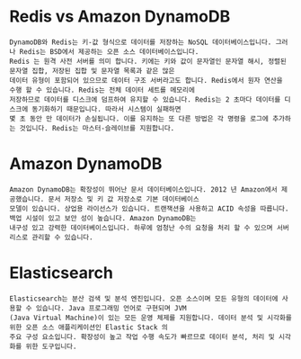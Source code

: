 Redis vs Amazon DynamoDB
=====

	DynamoDB와 Redis는 키-값 형식으로 데이터를 저장하는 NoSQL 데이터베이스입니다. 그러나 Redis는 BSD에서 제공하는 오픈 소스 데이터베이스입니다. 
	Redis 는 원격 사전 서버를 의미 합니다. 키에는 키와 값이 문자열인 문자열 해시, 정렬된 문자열 집합, 저장된 집합 및 문자열 목록과 같은 많은 
	데이터 유형이 포함되어 있으므로 데이터 구조 서버라고도 합니다. Redis에서 원자 연산을 수행 할 수 있습니다. Redis는 전체 데이터 세트를 메모리에 
	저장하므로 데이터를 디스크에 덤프하여 유지할 수 있습니다. Redis는 2 초마다 데이터를 디스크에 동기화하기 때문입니다. 따라서 시스템이 실패하면 
	몇 초 동안 만 데이터가 손실됩니다. 이를 유지하는 또 다른 방법은 각 명령을 로그에 추가하는 것입니다. Redis는 마스터-슬레이브를 지원합니다.


Amazon DynamoDB
=====

	Amazon DynamoDB는 확장성이 뛰어난 문서 데이터베이스입니다. 2012 년 Amazon에서 제공했습니다. 문서 저장소 및 키 값 저장소로 기본 데이터베이스 
	모델이 있습니다. 상업용 라이선스가 있습니다. 트랜잭션을 사용하고 ACID 속성을 따릅니다. 백업 시설이 있고 보안 성이 높습니다. Amazon DynamoDB는 
	내구성 있고 강력한 데이터베이스입니다. 하루에 엄청난 수의 요청을 처리 할 수 있으며 서버리스로 관리할 수 있습니다.


Elasticsearch
=====

	Elasticsearch는 분산 검색 및 분석 엔진입니다. 오픈 소스이며 모든 유형의 데이터에 사용할 수 있습니다. Java 프로그래밍 언어로 구현되며 JVM 
	(Java Virtual Machine)이 있는 모든 운영 체제를 지원합니다. 데이터 분석 및 시각화를 위한 오픈 소스 애플리케이션인 Elastic Stack 의 
	주요 구성 요소입니다. 확장성이 높고 작업 수행 속도가 빠르므로 데이터 분석, 처리 및 시각화를 위한 도구입니다.

